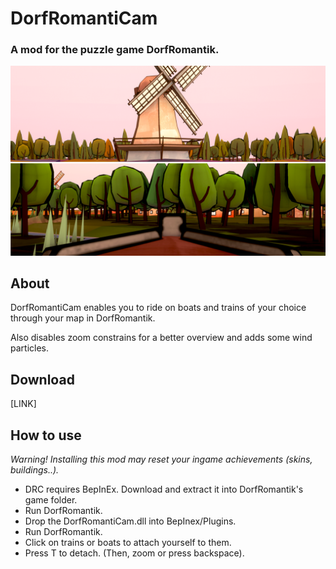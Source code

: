 # DorfRomantiCam
### A mod for the puzzle game DorfRomantik.

![Here is how the application looks.](https://github.com/MathisSchm/DorfRomantiCam/blob/master/DorfRomantiCamera/Resources/Preview.png)

## About 
DorfRomantiCam enables you to ride on boats and trains of your choice through your map in DorfRomantik. 

Also disables zoom constrains for a better overview and adds some wind particles. 

## Download
[LINK]



## How to use
_Warning! Installing this mod may reset your ingame achievements (skins, buildings..)._
- DRC requires BepInEx. Download and extract it into DorfRomantik's game folder. 
- Run DorfRomantik. 
- Drop the DorfRomantiCam.dll into BepInex/Plugins. 
- Run DorfRomantik. 
- Click on trains or boats to attach yourself to them. 
- Press T to detach. (Then, zoom or press backspace). 

